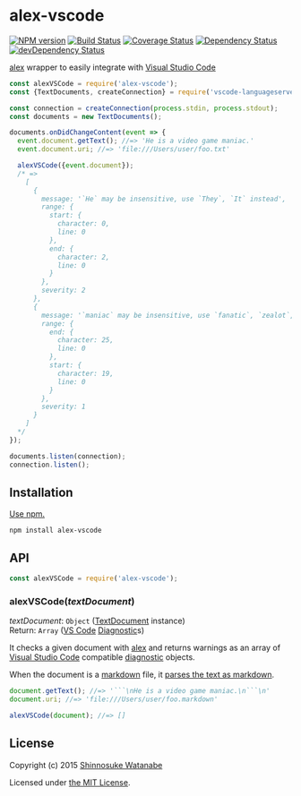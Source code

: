 # alex-vscode

[![NPM version](https://img.shields.io/npm/v/alex-vscode.svg)](https://www.npmjs.com/package/alex-vscode)
[![Build Status](https://travis-ci.org/shinnn/alex-vscode.svg?branch=master)](https://travis-ci.org/shinnn/alex-vscode)
[![Coverage Status](https://img.shields.io/coveralls/shinnn/alex-vscode.svg)](https://coveralls.io/github/shinnn/alex-vscode)
[![Dependency Status](https://david-dm.org/shinnn/alex-vscode.svg)](https://david-dm.org/shinnn/alex-vscode)
[![devDependency Status](https://david-dm.org/shinnn/alex-vscode/dev-status.svg)](https://david-dm.org/shinnn/alex-vscode#info=devDependencies)

[alex](http://alexjs.com/) wrapper to easily integrate with [Visual Studio Code](https://code.visualstudio.com/)

```javascript
const alexVSCode = require('alex-vscode');
const {TextDocuments, createConnection} = require('vscode-languageserver');

const connection = createConnection(process.stdin, process.stdout);
const documents = new TextDocuments();

documents.onDidChangeContent(event => {
  event.document.getText(); //=> 'He is a video game maniac.'
  event.document.uri; //=> 'file:///Users/user/foo.txt'

  alexVSCode({event.document});
  /* =>
    [
      {
        message: '`He` may be insensitive, use `They`, `It` instead',
        range: {
          start: {
            character: 0,
            line: 0
          },
          end: {
            character: 2,
            line: 0
          }
        },
        severity: 2
      },
      {
        message: '`maniac` may be insensitive, use `fanatic`, `zealot`, `enthusiast` instead',
        range: {
          end: {
            character: 25,
            line: 0
          },
          start: {
            character: 19,
            line: 0
          }
        },
        severity: 1
      }
    ]
  */
});

documents.listen(connection);
connection.listen();
```

## Installation

[Use npm.](https://docs.npmjs.com/cli/install)

```
npm install alex-vscode
```

## API

```javascript
const alexVSCode = require('alex-vscode');
```

### alexVSCode(*textDocument*)

*textDocument*: `Object` ([TextDocument](https://code.visualstudio.com/docs/extensionAPI/vscode-api#TextDocument) instance)  
Return: `Array` ([VS Code](https://github.com/microsoft/vscode) [Diagnostic](https://github.com/Microsoft/vscode-extension-vscode/blob/0.10.6/vscode.d.ts#L2220)s)

It checks a given document with [alex](https://github.com/wooorm/alex) and returns warnings as an array of [Visual Studio Code](https://code.visualstudio.com/docs/extensionAPI/vscode-api) compatible [diagnostic](https://code.visualstudio.com/docs/extensionAPI/vscode-api#Diagnostic) objects.

When the document is a [markdown](https://daringfireball.net/projects/markdown/syntax) file, it [parses the text as markdown](https://github.com/wooorm/alex#alexmarkdownvalue).

```javascript
document.getText(); //=> '```\nHe is a video game maniac.\n```\n'
document.uri; //=> 'file:///Users/user/foo.markdown'

alexVSCode(document); //=> []
```

## License

Copyright (c) 2015 [Shinnosuke Watanabe](https://github.com/shinnn)

Licensed under [the MIT License](./LICENSE).
